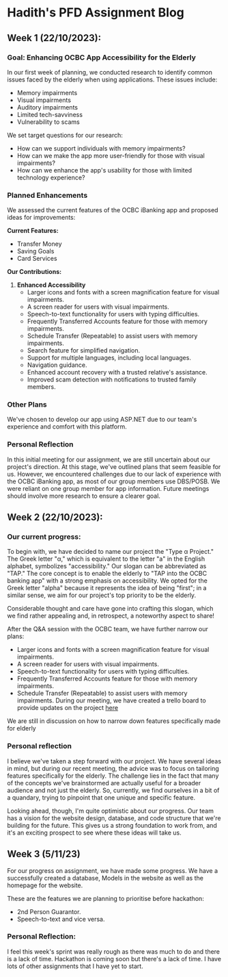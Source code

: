# Hadith's PFD Assignment Blog

## **Week 1** (22/10/2023):
### Goal: Enhancing OCBC App Accessibility for the Elderly
In our first week of planning, we conducted research to identify common issues faced by the elderly when using applications. These issues include:
- Memory impairments
- Visual impairments
- Auditory impairments
- Limited tech-savviness
- Vulnerability to scams

We set target questions for our research:
- How can we support individuals with memory impairments?
- How can we make the app more user-friendly for those with visual impairments?
- How can we enhance the app's usability for those with limited technology experience?

### Planned Enhancements
We assessed the current features of the OCBC iBanking app and proposed ideas for improvements:

**Current Features:**
- Transfer Money
- Saving Goals
- Card Services

**Our Contributions:**
1. **Enhanced Accessibility**
   - Larger icons and fonts with a screen magnification feature for visual impairments.
   - A screen reader for users with visual impairments.
   - Speech-to-text functionality for users with typing difficulties.
   - Frequently Transferred Accounts feature for those with memory impairments.
   - Schedule Transfer (Repeatable) to assist users with memory impairments.
   - Search feature for simplified navigation.
   - Support for multiple languages, including local languages.
   - Navigation guidance.
   - Enhanced account recovery with a trusted relative's assistance.
   - Improved scam detection with notifications to trusted family members.

### Other Plans
We've chosen to develop our app using ASP.NET due to our team's experience and comfort with this platform.

### Personal Reflection
In this initial meeting for our assignment, we are still uncertain about our project's direction. At this stage, we've outlined plans that seem feasible for us. However, we encountered challenges due to our lack of experience with the OCBC iBanking app, as most of our group members use DBS/POSB. We were reliant on one group member for app information. Future meetings should involve more research to ensure a clearer goal.
## **Week 2** (22/10/2023):
### Our current progress:
To begin with, we have decided to name our project the "Type α Project." The Greek letter "α," which is equivalent to the letter "a" in the English alphabet, symbolizes "accessibility." Our slogan can be abbreviated as "TAP." The core concept is to enable the elderly to "TAP into the OCBC banking app" with a strong emphasis on accessibility. We opted for the Greek letter "alpha" because it represents the idea of being "first"; in a similar sense, we aim for our project's top priority to be the elderly.

Considerable thought and care have gone into crafting this slogan, which we find rather appealing and, in retrospect, a noteworthy aspect to share!

After the Q&A session with the OCBC team, we have further narrow our plans:
   - Larger icons and fonts with a screen magnification feature for visual impairments.
   - A screen reader for users with visual impairments.
   - Speech-to-text functionality for users with typing difficulties.
   - Frequently Transferred Accounts feature for those with memory impairments.
   - Schedule Transfer (Repeatable) to assist users with memory impairments.
During our meeting, we have created a trello board to provide updates on the project [here](https://trello.com/invite/b/qjncVdwm/ATTIb4b2e98ddef41dcc3e4dd925dd7166844ED5BD2D/pfd-type-α-project)

We are still in discussion on how to narrow down features specifically made for elderly

### Personal reflection
I  believe we've taken a step forward with our project. We have several ideas in mind, but during our recent meeting, the advice was to focus on tailoring features specifically for the elderly. The challenge lies in the fact that many of the concepts we've brainstormed are actually useful for a broader audience and not just the elderly. So, currently, we find ourselves in a bit of a quandary, trying to pinpoint that one unique and specific feature.

Looking ahead, though, I'm quite optimistic about our progress. Our team has a vision for the website design, database, and code structure that we're building for the future. This gives us a strong foundation to work from, and it's an exciting prospect to see where these ideas will take us.

## Week 3 (5/11/23)
For our progress on assignment, we have made some progress. We have a successfully created a database, Models in the website as well as the homepage for the website.  

These are the features we are planning to prioritise before hackathon:
   - 2nd Person Guarantor.
   - Speech-to-text and vice versa.


### Personal Reflection:
I feel this week's sprint was really rough as there was much to do and there is a lack of time. Hackathon is coming soon but there's a lack of time. I have lots of other assignments that I have yet to start.
